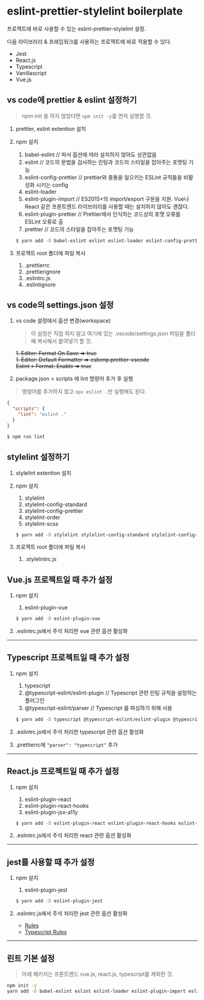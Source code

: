 # eslint-prettier-stylelint boilerplate

프로젝트에 바로 사용할 수 있는 eslint-prettier-stylelint 설정.

다음 라이브러리 & 프레임워크를 사용하는 프로젝트에 바로 적용할 수 있다.

- Jest
- React.js
- Typescript
- Vanillascript
- Vue.js

## vs code에 prettier & eslint 설정하기

> npm init 을 하지 않았다면 `npm init -y`를 먼저 실행할 것.

1. prettier, eslint extention 설치
1. npm 설치

   1. babel-eslint // 파서 옵션에 따라 설치하지 않아도 상관없음
   2. eslint // 코드의 문법을 검사하는 린팅과 코드의 스타일을 잡아주는 포맷팅 기능
   3. eslint-config-prettier // prettier와 충돌을 일으키는 ESLint 규칙들을 비활성화 시키는 config
   4. eslint-loader
   5. eslint-plugin-import // ES2015+의 import/export 구문을 지원. Vue나 React 같은 프론트엔드 라이브러리를 사용할 때는 설치하지 않아도 괜찮다.
   6. eslint-plugin-prettier // Prettier에서 인식하는 코드상의 포맷 오류를 ESLint 오류로 출
   7. prettier // 코드의 스타일을 잡아주는 포맷팅 기능

   ```bash
   $ yarn add -D babel-eslint eslint eslint-loader eslint-config-prettier eslint-plugin-import eslint-plugin-prettier prettier
   ```

1. 프로젝트 root 폴더에 파일 복사

   1. .prettierrc
   2. .prettierignore
   3. .eslintrc.js
   4. .eslintignore

## vs code의 settings.json 설정

1. vs code 설정에서 옵션 변경(workspace)

   > 이 설정은 직접 하지 말고 여기에 있는 .vscode/settings.json 파일을 폴더째 복사해서 붙여넣기 할 것.

   ~~1. Editor: Format On Save => true~~  
   ~~1. Editor: Default Formatter => esbenp.prettier-vscode~~  
   ~~Eslint > Format: Enable => true~~

1. package.json > scripts 에 lint 명령어 추가 후 실행

> 명령어를 추가하지 않고 `npx eslint .`만 실행해도 된다.

```json
{
  "scripts": {
    "lint": "eslint ."
  }
}
```

```bash
$ npm run lint
```

## stylelint 설정하기

1. stylelint extention 설치
1. npm 설치

   1. stylelint
   2. stylelint-config-standard
   3. stylelint-config-prettier
   4. stylelint-order
   5. stylelint-scss

   ```bash
   $ yarn add -D stylelint stylelint-config-standard stylelint-config-prettier stylelint-order stylelint-scss
   ```

1. 프로젝트 root 폴더에 파일 복사
   1. .stylelintrc.js

## Vue.js 프로젝트일 때 추가 설정

1. npm 설치

   1. eslint-plugin-vue

   ```bash
   $ yarn add -D eslint-plugin-vue
   ```

1. .eslintrc.js에서 주석 처리한 vue 관련 옵션 활성화

---

## Typescript 프로젝트일 때 추가 설정

1. npm 설치

   1. typescript
   2. @typescript-eslint/eslint-plugin // Typescript 관련 린팅 규칙을 설정하는 플러그인
   3. @typescript-eslint/parser // Typescript 를 파싱하기 위해 사용

   ```bash
   $ yarn add -D typescript @typescript-eslint/eslint-plugin @typescript-eslint/parser
   ```

1. .eslintrc.js에서 주석 처리한 typescript 관련 옵션 활성화
1. .prettierrc에 `"parser": "typescript"` 추가

---

## React.js 프로젝트일 때 추가 설정

1. npm 설치

   1. eslint-plugin-react
   2. eslint-plugin-react-hooks
   3. eslint-plugin-jsx-a11y

   ```bash
   $ yarn add -D eslint-plugin-react eslint-plugin-react-hooks eslint-plugin-jsx-a11y
   ```

1. .eslintrc.js에서 주석 처리한 react 관련 옵션 활성화

---

## jest를 사용할 때 추가 설정

1. npm 설치

   1. eslint-plugin-jest

   ```bash
   $ yarn add -D eslint-plugin-jest
   ```

1. .eslintrc.js에서 주석 처리한 jest 관련 옵션 활성화

   - [Rules](https://www.npmjs.com/package/eslint-plugin-jest#user-content-rules)
   - [Typescript Rules](https://www.npmjs.com/package/eslint-plugin-jest#user-content-typescript-rules)

---

## 린트 기본 설정

> 아래 패키지는 프론트엔드 vue.js, react.js, typescript를 제외한 것.

```bash
npm init -y
yarn add -D babel-eslint eslint eslint-loader eslint-plugin-import eslint-config-prettier eslint-plugin-prettier prettier stylelint stylelint-config-standard stylelint-config-prettier stylelint-order stylelint-scss
```
